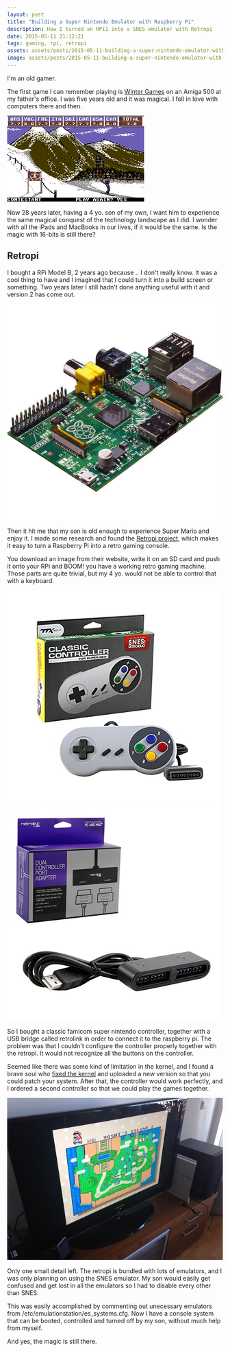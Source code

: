 ```yaml
---
layout: post
title: "Building a Super Nintendo Emulator with Raspberry Pi"
description: How I turned an RPi1 into a SNES emulator with Retropi
date: 2015-05-11 21:12:21
tags: gaming, rpi, retropi
assets: assets/posts/2015-05-11-building-a-super-nintendo-emulator-with-raspberry-pi
image: assets/posts/2015-05-11-building-a-super-nintendo-emulator-with-raspberry-pi/title.png
---
```


I'm an old gamer.

The first game I can remember playing is [Winter Games](http://en.wikipedia.org/wiki/Winter_Games) on an Amiga 500 at my father's office. I was five years old and it was magical. I fell in love with computers there and then.

![](/assets/posts/2015-05-11-building-a-super-nintendo-emulator-with-raspberry-pi/C64_Winter_Games.png)

Now 28 years later, having a 4 yo. son of my own, I want him to experience the same magical conquest of the technology landscape as I did. I wonder with all the iPads and MacBooks in our lives, if it would be the same. Is the magic with 16-bits is still there?

## Retropi

I bought a RPi Model B, 2 years ago because .. I don't really know. It was a cool thing to have and I imagined that I could turn it into a build screen or something. Two years later I still hadn't done anything useful with it and version 2 has come out.

![](/assets/posts/2015-05-11-building-a-super-nintendo-emulator-with-raspberry-pi/raspberrypi.jpg)

Then it hit me that my son is old enough to experience Super Mario and enjoy it. I made some research and found the [Retropi project](http://blog.petrockblock.com/retropie/), which makes it easy to turn a Raspberry Pi into a retro gaming console.

You download an image from their website, write it on an SD card and push it onto your RPi and BOOM! you have a working retro gaming machine. Those parts are quite trivial, but my 4 yo. would not be able to control that with a keyboard.

![](/assets/posts/2015-05-11-building-a-super-nintendo-emulator-with-raspberry-pi/controller.jpg)
![](/assets/posts/2015-05-11-building-a-super-nintendo-emulator-with-raspberry-pi/retrolink.jpg)

So I bought a classic famicom super nintendo controller, together with a USB bridge called retrolink in order to connect it to the raspberry pi. The problem was that I couldn't configure the controller properly together with the retropi. It would not recognize all the buttons on the controller.

Seemed like there was some kind of limitation in the kernel, and I found a brave soul who [fixed the kernel](http://blog.petrockblock.com/forums/reply/89387/) and uploaded a new version so that you could patch your system. After that, the controller would work perfectly, and I ordered a second controller so that we could play the games together.

![](/assets/posts/2015-05-11-building-a-super-nintendo-emulator-with-raspberry-pi/supermario.jpg)

Only one small detail left. The retropi is bundled with lots of emulators, and I was only planning on using the SNES emulator. My son would easily get confused and get lost in all the emulators so I had to disable every other than SNES.

This was easily accomplished by commenting out unecessary emulators from /etc/emulationstation/es_systems.cfg. Now I have a console system that can be booted, controlled and turned off by my son, without much help from myself.

And yes, the magic is still there.


